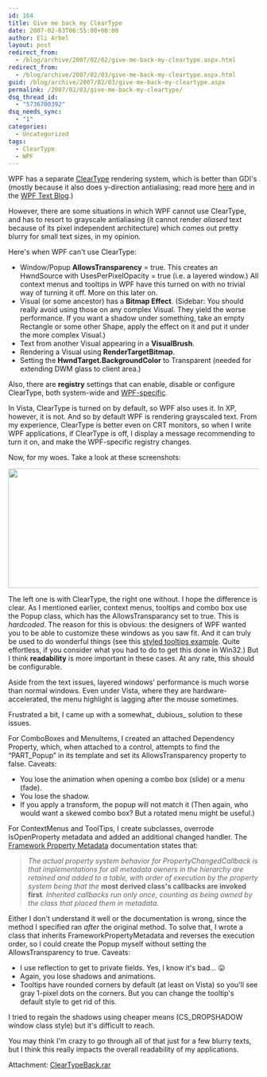 ```yaml
---
id: 164
title: Give me back my ClearType
date: 2007-02-03T06:55:00+00:00
author: Eli Arbel
layout: post
redirect_from:
  - /blog/archive/2007/02/02/give-me-back-my-cleartype.aspx.html
redirect_from:
  - /blog/archive/2007/02/03/give-me-back-my-cleartype.aspx.html
guid: /blog/archive/2007/02/03/give-me-back-my-cleartype.aspx
permalink: /2007/02/03/give-me-back-my-cleartype/
dsq_thread_id:
  - "5736700392"
dsq_needs_sync:
  - "1"
categories:
  - Uncategorized
tags:
  - ClearType
  - WPF
---
```

WPF has a separate [ClearType](http://www.microsoft.com/typography/cleartypeinfo.mspx) rendering system, which is better than GDI's (mostly because it also does y-direction antialiasing; read more [here](http://msdn2.microsoft.com/en-us/library/ms749295.aspx) and in the [WPF Text Blog](http://blogs.msdn.com/text/).)

<!--more-->

However, there are some situations in which WPF cannot use ClearType, and has to resort to grayscale antialiasing (it cannot render _aliased_ text because of its pixel independent architecture) which comes out pretty blurry for small text sizes, in my opinion.

Here's when WPF can't use ClearType:

  * Window/Popup **AllowsTransparency** = true. This creates an HwndSource with UsesPerPixelOpacity = true (i.e. a layered window.) All context menus and tooltips in WPF have this turned on with no trivial way of turning it off. More on this later on. 
  * Visual (or some ancestor) has a **Bitmap Effect**. (Sidebar: You should really avoid using those on any complex Visual. They yield the worse performance. If you want a shadow under something, take an empty Rectangle or some other Shape, apply the effect on it and put it under the more complex Visual.) 
  * Text from another Visual appearing in a **VisualBrush**. 
  * Rendering a Visual using **RenderTargetBitmap**.
  * Setting the **HwndTarget.BackgroundColor** to Transparent (needed for extending DWM glass to client area.)

Also, there are **registry** settings that can enable, disable or configure ClearType, both system-wide and [WPF-specific](http://msdn2.microsoft.com/en-us/library/ms749295.aspx).

In Vista, ClearType is turned on by default, so WPF also uses it. In XP, however, it is not. And so by default WPF is rendering grayscaled text. From my experience, ClearType is better even on CRT monitors, so when I write WPF applications, if ClearType is off, I display a message recommending to turn it on, and make the WPF-specific registry changes.

Now, for my woes. Take a look at these screenshots:

<img style="width: 570px; height: 240px;" src="https://arbel.net/attachments/Images/1024.ClearType.png" />

  
The left one is with ClearType, the right one without. I hope the difference is clear. As I mentioned earlier, context menus, tooltips and combo box use the Popup class, which has the AllowsTransparancy set to true. This is _hardcoded_. The reason for this is obvious: the designers of WPF wanted you to be able to customize these windows as you saw fit. And it can truly be used to do wonderful things (see this [styled tooltips example](http://blois.us/blog/2006/09/styled-tooltips-it-took-me-while-to.html). Quite effortless, if you consider what you had to do to get this done in Win32.) But I think **readability** is more important in these cases. At any rate, this should be configurable.

Aside from the text issues, layered windows' performance is much worse than normal windows. Even under Vista, where they are hardware-accelerated, the menu highlight is lagging after the mouse sometimes.

Frustrated a bit, I came up with a somewhat_ dubious_ solution to these issues.

For ComboBoxes and MenuItems, I created an attached Dependency Property, which, when attached to a control, attempts to find the &#8220;PART_Popup&#8221; in its template and set its AllowsTransparency property to false. Caveats:

  * You lose the animation when opening a combo box (slide) or a menu (fade). 
  * You lose the shadow. 
  * If you apply a transform, the popup will not match it (Then again, who would want a skewed combo box? But a rotated menu might be useful.)

For ContextMenus and ToolTips, I create subclasses, overrode IsOpenProperty metadata and added an additional changed handler. The [Framework Property Metadata](http://msdn2.microsoft.com/en-us/library/ms751554.aspx) documentation states that:

> _The actual property system behavior for PropertyChangedCallback is that implementations for all metadata owners in the hierarchy are retained and added to a table, with order of execution by the property system being that the_ **most derived class's callbacks are invoked first**_. Inherited callbacks run only once, counting as being owned by the class that placed them in metadata._

Either I don't understand it well or the documentation is wrong, since the method I specified ran _after_ the original method. To solve that, I wrote a class that inherits FrameworkPropertyMetadata and reverses the execution order, so I could create the Popup myself without setting the AllowsTransparency to true. Caveats:

  * I use reflection to get to private fields. Yes, I know it's bad&#8230; 😛 
  * Again, you lose shadows and animations. 
  * Tooltips have rounded corners by default (at least on Vista) so you'll see gray 1-pixel dots on the corners. But you can change the tooltip's default style to get rid of this.

I tried to regain the shadows using cheaper means (CS_DROPSHADOW window class style) but it's difficult to reach.

You may think I'm crazy to go through all of that just for a few blurry texts, but I think this really impacts the overall readability of my applications.

Attachment: [ClearTypeBack.rar](https://arbel.net/attachments/ClearTypeBack.rar)